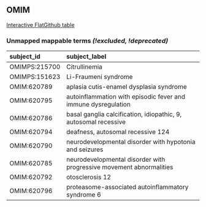 ## OMIM
[Interactive FlatGithub table](https://flatgithub.com/monarch-initiative/mondo-ingest?filename=src/ontology/reports/omim_mapping_status.tsv)

### Unmapped mappable terms _(!excluded, !deprecated)_
| subject_id    | subject_label                                                       |
|:--------------|:--------------------------------------------------------------------|
| OMIMPS:215700 | Citrullinemia                                                       |
| OMIMPS:151623 | Li-Fraumeni syndrome                                                |
| OMIM:620789   | aplasia cutis-enamel dysplasia syndrome                             |
| OMIM:620795   | autoinflammation with episodic fever and immune dysregulation       |
| OMIM:620786   | basal ganglia calcification, idiopathic, 9, autosomal recessive     |
| OMIM:620794   | deafness, autosomal recessive 124                                   |
| OMIM:620790   | neurodevelopmental disorder with hypotonia and seizures             |
| OMIM:620785   | neurodevelopmental disorder with progressive movement abnormalities |
| OMIM:620792   | otosclerosis 12                                                     |
| OMIM:620796   | proteasome-associated autoinflammatory syndrome 6                   |